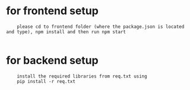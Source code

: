 # for frontend setup
```
    please cd to frontend folder (where the package.json is located and type), npm install and then run npm start
    
```

# for backend setup

```
    install the required libraries from req.txt using 
    pip install -r req.txt

```


